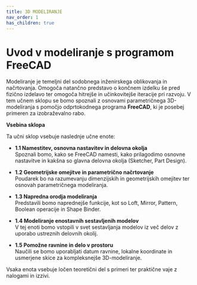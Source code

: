 ```yaml
---
title: 3D MODELIRANJE
nav_order: 1
has_children: true
---
```


# Uvod v modeliranje s programom FreeCAD

Modeliranje je temeljni del sodobnega inženirskega oblikovanja in načrtovanja. Omogoča natančno predstavo o končnem izdelku še pred fizično izdelavo ter omogoča hitrejše in učinkovitejše iteracije pri razvoju. V tem učnem sklopu se bomo spoznali z osnovami parametričnega 3D-modeliranja s pomočjo odprtokodnega programa **FreeCAD**, ki je posebej primeren za izobraževalno rabo.

**Vsebina sklopa**

Ta učni sklop vsebuje naslednje učne enote:

- **1.1 Namestitev, osnovna nastavitev in delovna okolja**  
  Spoznali bomo, kako se FreeCAD namesti, kako prilagodimo osnovne nastavitve in kakšna so glavna delovna okolja (Sketcher, Part Design).

- **1.2 Geometrijske omejitve in parametrično načrtovanje**  
  Poudarek bo na razumevanju dimenzijskih in geometrijskih omejitev ter osnovah parametričnega modeliranja.

- **1.3 Napredna orodja modeliranja**  
  Predstavili bomo naprednejše funkcije, kot so Loft, Mirror, Pattern, Boolean operacije in Shape Binder.

- **1.4 Modeliranje enostavnih sestavljenih modelov**  
  V tej enoti bomo vstopili v svet sestavljanja modelov iz več delov z uporabo ustreznih delovnih okolij.

- **1.5 Pomožne ravnine in delo v prostoru**  
  Naučili se bomo uporabljati datum ravnine, lokalne koordinate in usmerjene skice za kompleksnejše 3D-modeliranje.

Vsaka enota vsebuje ločen teoretični del s primeri ter praktične vaje z nalogami in izzivi.

